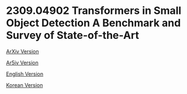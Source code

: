 # 2309.04902 Transformers in Small Object Detection A Benchmark and Survey of State-of-the-Art

[ArXiv Version](https://arxiv.org/abs/2309.04902)

[Ar5iv Version](https://ar5iv.org/abs/2309.04902)

[English Version](https://raw.githack.com/kh-kim/arxiv-translator/master/papers/2309.04902/paper.en.html)

[Korean Version](https://raw.githack.com/kh-kim/arxiv-translator/master/papers/2309.04902/paper.ko.html)